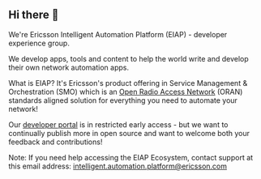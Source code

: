 ## Hi there 👋

We're Ericsson Intelligent Automation Platform (EIAP) - developer experience group.

We develop apps, tools and content to help the world write and develop their own network automation apps.

What is EIAP? It's Ericsson's product offering in Service Management & Orchestration (SMO) which is an [Open Radio Access Network](https://www.o-ran.org) (ORAN) standards aligned solution for everything you need to automate your network!

Our [developer portal](https://developer.intelligentautomationplatform.ericsson.net/) is in restricted early access - but we want to continually publish more in open source and want to welcome both your feedback and contributions!

Note: If you need help accessing the EIAP Ecosystem, contact support at this email address: intelligent.automation.platform@ericsson.com

<!--

**Here are some ideas to get you started:**

🙋‍♀️ A short introduction - what is your organization all about?
🌈 Contribution guidelines - how can the community get involved?
👩‍💻 Useful resources - where can the community find your docs? Is there anything else the community should know?
🍿 Fun facts - what does your team eat for breakfast?
🧙 Remember, you can do mighty things with the power of [Markdown](https://docs.github.com/github/writing-on-github/getting-started-with-writing-and-formatting-on-github/basic-writing-and-formatting-syntax)
-->
